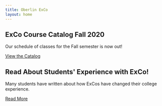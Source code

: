 ```yaml
---
title: Oberlin ExCo
layout: home
---
```

## ExCo Course Catalog Fall 2020

Our schedule of classes for the Fall semester is now out!

<a href="/catalog" class="primary-btn about-btn">View the Catalog</a>

## Read About Students' Experience with ExCo!

Many students have written about how ExCos have changed their college experience.

<a href="/resources/readmore" class="primary-btn about-btn">Read More</a>
